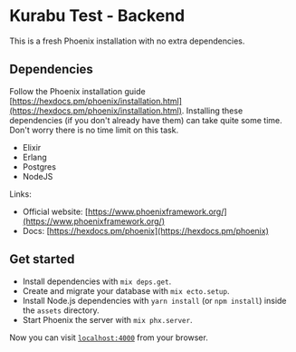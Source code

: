 # Kurabu Test - Backend

This is a fresh Phoenix installation with no extra dependencies.

## Dependencies

Follow the Phoenix installation guide [https://hexdocs.pm/phoenix/installation.html](https://hexdocs.pm/phoenix/installation.html). Installing these dependencies (if you don't already have them) can take quite some time. Don't worry there is no time limit on this task.

- Elixir
- Erlang
- Postgres
- NodeJS

Links:

- Official website: [https://www.phoenixframework.org/](https://www.phoenixframework.org/)
- Docs: [https://hexdocs.pm/phoenix](https://hexdocs.pm/phoenix)

## Get started

- Install dependencies with `mix deps.get`.
- Create and migrate your database with `mix ecto.setup`.
- Install Node.js dependencies with `yarn install` (or `npm install`) inside the `assets` directory.
- Start Phoenix the server with `mix phx.server`.

Now you can visit [`localhost:4000`](http://localhost:4000) from your browser.
